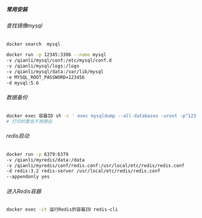 ##### 常用安装

###### 查找镜像mysql

```bash
docker search  mysql
```

```bash
docker run -p 12345:3306 --name mysql
-v /qianli/mysql/conf:/etc/mysql/conf.d
-v /qianli/mysql/logs:/logs
-v /qianli/mysql/data:/var/lib/mysql
-e MYSQL_ROOT_PASSWORD=123456
-d mysql:5.6
```

###### 数据备份

```bash
docker exec 容器ID sh -c ' exec mysqldump --all-databases -uroot -p"123456" ' > /qianli/all-database.sql
# 打印的警告不用理会
```

###### redis启动

```bash
docker run -p 6379:6379
-v /qianli/myredis/data:/data
-v /qianli/myredis/conf/redis.conf:/usr/local/etc/redis/redis.conf
-d redis:3.2 redis-server /usr/local/etc/redis/redis.conf
--appendonly yes
```

###### 进入Redis容器

```bash
docker exec -it 运行Redis的容器ID redis-cli
```



